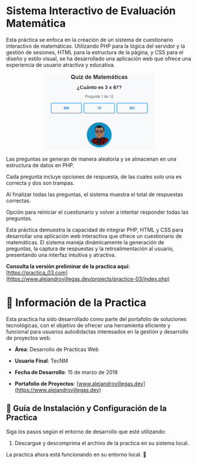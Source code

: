 # Sistema Interactivo de Evaluación Matemática

Esta práctica se enfoca en la creación de un sistema de cuestionario interactivo de matemáticas. Utilizando PHP para la lógica del servidor y la gestión de sesiones, HTML para la estructura de la página, y CSS para el diseño y estilo visual, se ha desarrollado una aplicación web que ofrece una experiencia de usuario atractiva y educativa.

<p align="center">
  <img src="./Readme-01.png" alt="Descripción de la imagen" width="60%">
</p>

Las preguntas se generan de manera aleatoria y se almacenan en una estructura de datos en PHP.

Cada pregunta incluye opciones de respuesta, de las cuales solo una es correcta y dos son trampas.

Al finalizar todas las preguntas, el sistema muestra el total de respuestas correctas.

Opción para reiniciar el cuestionario y volver a intentar responder todas las preguntas.

Esta práctica demuestra la capacidad de integrar PHP, HTML y CSS para desarrollar una aplicación web interactiva que ofrece un cuestionario de matemáticas. El sistema maneja dinámicamente la generación de preguntas, la captura de respuestas y la retroalimentación al usuario, presentando una interfaz intuitiva y atractiva.

**Consulta la versión preliminar de la practica aquí:** [https://practica_03.com](https://www.alejandrovillegas.dev/projects/practice-03/index.php)

# 📌 Información de la Practica

Esta practica ha sido desarrollado como parte del portafolio de soluciones tecnológicas, con el objetivo de ofrecer una herramienta eficiente y funcional para usuarios autodidactas interesados en la gestión y desarrollo de proyectos web.

- **Área**: Desarrollo de Practicas Web

- **Usuario Final**: TecNM

- **Fecha de Desarrollo**: 15 de marzo de 2018

- **Portafolio de Proyectos**: [www.alejandrovillegas.dev](https://www.alejandrovillegas.dev)

## 🔧 Guía de Instalación y Configuración de la Practica

Siga los pasos según el entorno de desarrollo que esté utilizando:

1. Descargue y descomprima el archivo de la practica en su sistema local.

La practica ahora está funcionando en su entorno local. 🎉
